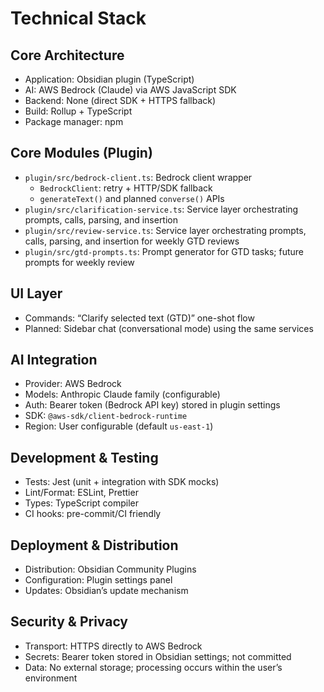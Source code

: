 # Technical Stack

## Core Architecture

- Application: Obsidian plugin (TypeScript)
- AI: AWS Bedrock (Claude) via AWS JavaScript SDK
- Backend: None (direct SDK + HTTPS fallback)
- Build: Rollup + TypeScript
- Package manager: npm

## Core Modules (Plugin)

- `plugin/src/bedrock-client.ts`: Bedrock client wrapper
  - `BedrockClient`: retry + HTTP/SDK fallback
  - `generateText()` and planned `converse()` APIs
- `plugin/src/clarification-service.ts`: Service layer orchestrating prompts, calls, parsing, and insertion
- `plugin/src/review-service.ts`: Service layer orchestrating prompts, calls, parsing, and insertion for weekly GTD reviews
- `plugin/src/gtd-prompts.ts`: Prompt generator for GTD tasks; future prompts for weekly review

## UI Layer

- Commands: “Clarify selected text (GTD)” one-shot flow
- Planned: Sidebar chat (conversational mode) using the same services

## AI Integration

- Provider: AWS Bedrock
- Models: Anthropic Claude family (configurable)
- Auth: Bearer token (Bedrock API key) stored in plugin settings
- SDK: `@aws-sdk/client-bedrock-runtime`
- Region: User configurable (default `us-east-1`)

## Development & Testing

- Tests: Jest (unit + integration with SDK mocks)
- Lint/Format: ESLint, Prettier
- Types: TypeScript compiler
- CI hooks: pre-commit/CI friendly

## Deployment & Distribution

- Distribution: Obsidian Community Plugins
- Configuration: Plugin settings panel
- Updates: Obsidian’s update mechanism

## Security & Privacy

- Transport: HTTPS directly to AWS Bedrock
- Secrets: Bearer token stored in Obsidian settings; not committed
- Data: No external storage; processing occurs within the user’s environment
